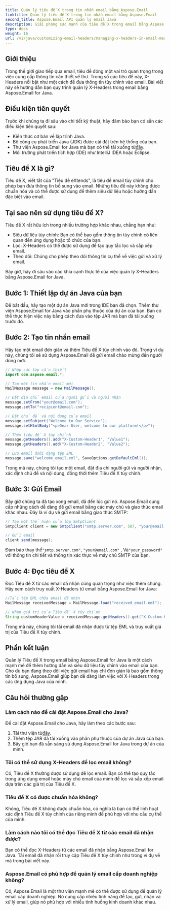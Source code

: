 ```yaml
---
title: Quản lý tiêu đề X trong tin nhắn email bằng Aspose.Email
linktitle: Quản lý tiêu đề X trong tin nhắn email bằng Aspose.Email
second_title: Aspose.Email API quản lý email Java
description: Giải phóng sức mạnh của tiêu đề X trong email bằng Aspose.Email for Java. Tìm hiểu cách quản lý siêu dữ liệu tùy chỉnh và nâng cao khả năng xử lý email.
type: docs
weight: 16
url: /vi/java/customizing-email-headers/managing-x-headers-in-email-messages/
---
```


## Giới thiệu

Trong thế giới giao tiếp qua email, tiêu đề đóng một vai trò quan trọng trong việc cung cấp thông tin cần thiết về thư. Trong số các tiêu đề này, X-Headers nổi bật như một cách để đưa thông tin tùy chỉnh vào email. Bài viết này sẽ hướng dẫn bạn quy trình quản lý X-Headers trong email bằng Aspose.Email for Java.

## Điều kiện tiên quyết

Trước khi chúng ta đi sâu vào chi tiết kỹ thuật, hãy đảm bảo bạn có sẵn các điều kiện tiên quyết sau:

- Kiến thức cơ bản về lập trình Java.
- Bộ công cụ phát triển Java (JDK) được cài đặt trên hệ thống của bạn.
-  Thư viện Aspose.Email for Java mà bạn có thể tải xuống từ[đây](https://releases.aspose.com/email/java/).
- Môi trường phát triển tích hợp (IDE) như IntelliJ IDEA hoặc Eclipse.

## Tiêu đề X là gì?

Tiêu đề X, viết tắt của "Tiêu đề eXtends", là tiêu đề email tùy chỉnh cho phép bạn đưa thông tin bổ sung vào email. Những tiêu đề này không được chuẩn hóa và có thể được sử dụng để thêm siêu dữ liệu hoặc hướng dẫn đặc biệt vào email.

## Tại sao nên sử dụng tiêu đề X?

Tiêu đề X rất hữu ích trong nhiều trường hợp khác nhau, chẳng hạn như:

- Siêu dữ liệu tùy chỉnh: Bạn có thể bao gồm thông tin tùy chỉnh có liên quan đến ứng dụng hoặc tổ chức của bạn.
- Lọc: X-Headers có thể được sử dụng để tạo quy tắc lọc và sắp xếp email.
- Theo dõi: Chúng cho phép theo dõi thông tin cụ thể về việc gửi và xử lý email.

Bây giờ, hãy đi sâu vào các khía cạnh thực tế của việc quản lý X-Headers bằng Aspose.Email for Java.

## Bước 1: Thiết lập dự án Java của bạn

Để bắt đầu, hãy tạo một dự án Java mới trong IDE bạn đã chọn. Thêm thư viện Aspose.Email for Java vào phần phụ thuộc của dự án của bạn. Bạn có thể thực hiện việc này bằng cách đưa vào tệp JAR mà bạn đã tải xuống trước đó.

## Bước 2: Tạo tin nhắn email

Hãy tạo một email đơn giản và thêm Tiêu đề X tùy chỉnh vào đó. Trong ví dụ này, chúng tôi sẽ sử dụng Aspose.Email để gửi email chào mừng đến người dùng mới.

```java
// Nhập các lớp cần thiết
import com.aspose.email.*;

// Tạo một tin nhắn email mới
MailMessage message = new MailMessage();

// Đặt địa chỉ email của người gửi và người nhận
message.setFrom("your@email.com");
message.setTo("recipient@email.com");

// Đặt chủ đề và nội dung của email
message.setSubject("Welcome to Our Service");
message.setHtmlBody("<p>Dear User, welcome to our platform!</p>");

// Thêm tiêu đề X tùy chỉnh
message.getHeaders().add("X-Custom-Header1", "Value1");
message.getHeaders().add("X-Custom-Header2", "Value2");

// Lưu email dưới dạng tệp EML
message.save("welcome_email.eml", SaveOptions.getDefaultEml());
```

Trong mã này, chúng tôi tạo một email, đặt địa chỉ người gửi và người nhận, xác định chủ đề và nội dung, đồng thời thêm Tiêu đề X tùy chỉnh.

## Bước 3: Gửi Email

Bây giờ chúng ta đã tạo xong email, đã đến lúc gửi nó. Aspose.Email cung cấp những cách dễ dàng để gửi email bằng các máy chủ và giao thức email khác nhau. Đây là ví dụ về gửi email bằng giao thức SMTP:

```java
// Tạo một thể hiện của lớp SmtpClient
SmtpClient client = new SmtpClient("smtp.server.com", 587, "your@email.com", "your_password");

// Gửi email
client.send(message);
```

 Đảm bảo thay thế`"smtp.server.com"`, `"your@email.com"` , Và`"your_password"` với thông tin chi tiết và thông tin xác thực về máy chủ SMTP của bạn.

## Bước 4: Đọc tiêu đề X

Đọc Tiêu đề X từ các email đã nhận cũng quan trọng như việc thêm chúng. Hãy xem cách truy xuất X-Headers từ email bằng Aspose.Email for Java:

```java
//Tải tệp EML chứa email đã nhận
MailMessage receivedMessage = MailMessage.load("received_email.eml");

// Nhận giá trị của Tiêu đề X tùy chỉnh
String customHeaderValue = receivedMessage.getHeaders().get("X-Custom-Header1");
```

Trong mã này, chúng tôi tải email đã nhận được từ tệp EML và truy xuất giá trị của Tiêu đề X tùy chỉnh.

## Phần kết luận

Quản lý Tiêu đề X trong email bằng Aspose.Email for Java là một cách mạnh mẽ để thêm hướng dẫn và siêu dữ liệu tùy chỉnh vào email của bạn. Cho dù bạn đang theo dõi việc gửi email hay chỉ đơn giản là bao gồm thông tin bổ sung, Aspose.Email giúp bạn dễ dàng làm việc với X-Headers trong các ứng dụng Java của mình.

## Câu hỏi thường gặp

### Làm cách nào để cài đặt Aspose.Email cho Java?

Để cài đặt Aspose.Email cho Java, hãy làm theo các bước sau:
1.  Tải thư viện từ[đây](https://releases.aspose.com/email/java/).
2. Thêm tệp JAR đã tải xuống vào phần phụ thuộc của dự án Java của bạn.
3. Bây giờ bạn đã sẵn sàng sử dụng Aspose.Email for Java trong dự án của mình.

### Tôi có thể sử dụng X-Headers để lọc email không?

Có, Tiêu đề X thường được sử dụng để lọc email. Bạn có thể tạo quy tắc trong ứng dụng email hoặc máy chủ email của mình để lọc và sắp xếp email dựa trên các giá trị của Tiêu đề X.

### Tiêu đề X có được chuẩn hóa không?

Không, Tiêu đề X không được chuẩn hóa, có nghĩa là bạn có thể linh hoạt xác định Tiêu đề X tùy chỉnh của riêng mình để phù hợp với nhu cầu cụ thể của mình.

### Làm cách nào tôi có thể đọc Tiêu đề X từ các email đã nhận được?

Bạn có thể đọc X-Headers từ các email đã nhận bằng Aspose.Email for Java. Tải email đã nhận rồi truy cập Tiêu đề X tùy chỉnh như trong ví dụ về mã trong bài viết này.

### Aspose.Email có phù hợp để quản lý email cấp doanh nghiệp không?

Có, Aspose.Email là một thư viện mạnh mẽ có thể được sử dụng để quản lý email cấp doanh nghiệp. Nó cung cấp nhiều tính năng để tạo, gửi, nhận và xử lý email, giúp nó phù hợp với nhiều tình huống kinh doanh khác nhau.